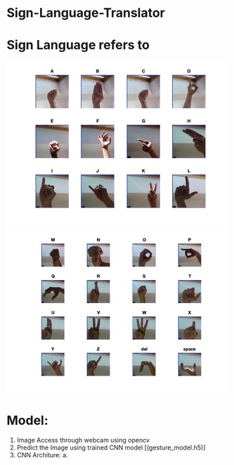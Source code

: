 # Sign-Language-Translator


# Sign Language refers to 


![Image 1](https://github.com/varunkodathala/Sign-Language-Translator/blob/master/demo/1.jpg?raw=true)
![Image 2](https://github.com/varunkodathala/Sign-Language-Translator/blob/master/demo/2.jpg?raw=true)

# Model:

1. Image Access through webcam using opencv
2. Predict the Image using trained CNN model [(gesture_model.h5)]
3. CNN Architure:
   a. 
